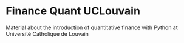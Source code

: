 # Finance Quant UCLouvain
Material about the introduction of quantitative finance with Python at Université Catholique de Louvain
